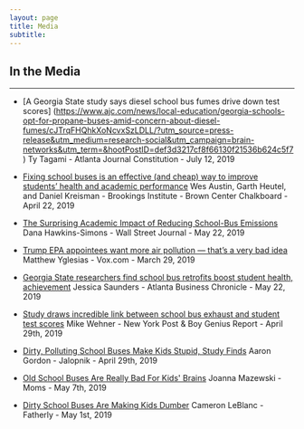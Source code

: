 ```yaml
---
layout: page
title: Media
subtitle: 
---
```


## In the Media
---

- [A Georgia State study says diesel school bus fumes drive down test scores] 
(https://www.ajc.com/news/local-education/georgia-schools-opt-for-propane-buses-amid-concern-about-diesel-fumes/cJTrqFHQhkXoNcvxSzLDLL/?utm_source=press-release&utm_medium=research-social&utm_campaign=brain-networks&utm_term=&hootPostID=def3d3217cf8f66130f21536b624c5f7) 
   Ty Tagami - 
   Atlanta Journal Constitution -
   July 12, 2019

- [Fixing school buses is an effective (and cheap) way to improve students’ health and academic performance](https://www.brookings.edu/blog/brown-center-chalkboard/2019/04/21/fixing-school-buses-is-an-effective-and-cheap-way-to-improve-students-health-and-academic-performance/) 
   Wes Austin, Garth Heutel, and Daniel Kreisman - 
   Brookings Institute -
   Brown Center Chalkboard -
   April 22, 2019
   
- [The Surprising Academic Impact of Reducing School-Bus Emissions](https://www.wsj.com/articles/the-surprising-academic-impact-of-reducing-school-bus-emissions-11558471990) 
   Dana Hawkins-Simons - 
   Wall Street Journal -
   May 22, 2019   

- [Trump EPA appointees want more air pollution — that’s a very bad idea](https://www.vox.com/policy-and-politics/2019/3/29/18286853/trump-epa-air-pollution-soot) 
   Matthew Yglesias - 
   Vox.com -
   March 29, 2019

- [Georgia State researchers find school bus retrofits boost student health, achievement](https://www.bizjournals.com/atlanta/news/2019/05/22/georgia-state-researchers-find-school-bus.html?iana=hpmvp_atl_news_headline) 
   Jessica Saunders - 
   Atlanta Business Chronicle -
   May 22, 2019

- [Study draws incredible link between school bus exhaust and student test scores](https://nypost.com/2019/04/30/study-draws-surprising-link-between-school-bus-exhaust-and-student-test-scores/) 
   Mike Wehner - 
   New York Post & Boy Genius Report -
   April 29th, 2019
   
- [Dirty, Polluting School Buses Make Kids Stupid, Study Finds](https://jalopnik.com/dirty-polluting-school-buses-make-kids-stupid-study-f-1834380747) 
   Aaron Gordon - 
   Jalopnik -
   April 29th, 2019
   
   
- [Old School Buses Are Really Bad For Kids' Brains](https://www.moms.com/old-polluting-school-busses-bad-for-kids-brains-study-finds/) 
   Joanna Mazewski  - 
   Moms -
   May 7th, 2019

- [Dirty School Buses Are Making Kids Dumber](https://www.fatherly.com/news/dirty-school-buses-kids-dumber-emissions-diesel-retrofit/) 
   Cameron LeBlanc - 
   Fatherly  -
   May 1st, 2019
